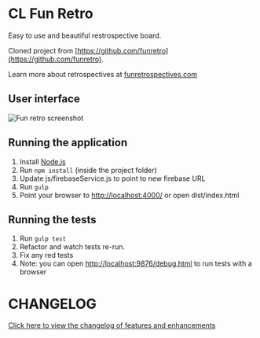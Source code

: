 # CL Fun Retro
Easy to use and beautiful restrospective board.

Cloned project from [https://github.com/funretro](https://github.com/funretro).

Learn more about retrospectives at [funretrospectives.com](http://funretrospectives.com)

## User interface

![Fun retro screenshot](http://i.imgur.com/iY1zc2Y.png)

## Running the application

1. Install [Node.js](https://nodejs.org/en/)
2. Run ```npm install``` (inside the project folder)
3. Update js/firebaseService.js to point to new firebase URL
4. Run ```gulp```
5. Point your browser to [http://localhost:4000/](http://localhost:4000/) or open dist/index.html

## Running the tests

1. Run ```gulp test```
2. Refactor and watch tests re-run.
3. Fix any red tests
4. Note: you can open [http://localhost:9876/debug.html](http://localhost:9876/debug.html) to run tests with a browser

# CHANGELOG

[Click here to view the changelog of features and enhancements](CHANGELOG.md)